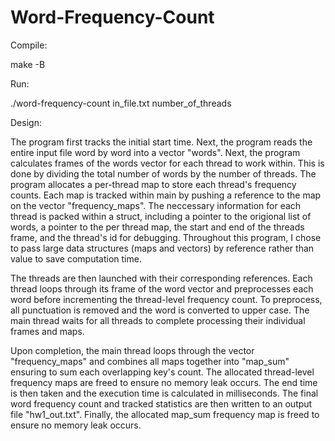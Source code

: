 # Word-Frequency-Count

Compile:

make -B

Run:

./word-frequency-count in_file.txt number_of_threads

Design:

The program first tracks the initial start time. Next, the program reads the entire input 
file word by word into a vector "words". Next, the program calculates frames of the words 
vector for each thread to work within. This is done by dividing the total number of words 
by the number of threads. The program allocates a per-thread map to store each thread's 
frequency counts. Each map is tracked within main by pushing a reference to the map on the 
vector "frequency_maps". The neccessary information for each thread is packed within a struct, 
including a pointer to the origional list of words, a pointer to the per thread map, the 
start and  end of the threads frame, and the thread's id for debugging. Throughout this program,
I chose to pass large data structures (maps and vectors) by reference rather than value
to save computation time. 

The threads are then launched with their corresponding references. Each thread loops 
through its frame of the word vector and preprocesses each word before incrementing 
the thread-level frequency count. To preprocess, all punctuation is removed and the 
word is converted to upper case. The main thread waits for all threads to complete
processing their individual frames and maps. 

Upon completion, the main thread loops through the vector "frequency_maps" and combines 
all maps together into "map_sum" ensuring to sum each overlapping key's count. The allocated 
thread-level frequency maps are freed to ensure no memory leak occurs. The end time is 
then taken and the execution time is calculated in milliseconds. The final word frequency 
count and tracked statistics are then written to an output file "hw1_out.txt". Finally, the 
allocated map_sum frequency map is freed to ensure no memory leak occurs.